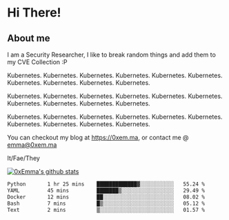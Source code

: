 # Hi There!

## About me
I am a Security Researcher, I like to break random things and add them to my CVE Collection :P 

Kubernetes. Kubernetes. Kubernetes. Kubernetes. Kubernetes. Kubernetes. Kubernetes. Kubernetes. Kubernetes. Kubernetes.

Kubernetes. Kubernetes. Kubernetes. Kubernetes. Kubernetes. Kubernetes. Kubernetes. Kubernetes. Kubernetes. Kubernetes.

Kubernetes. Kubernetes. Kubernetes. Kubernetes. Kubernetes. Kubernetes. Kubernetes. Kubernetes. Kubernetes. Kubernetes.

You can checkout my blog at https://0xem.ma, or contact me @ [emma@0xem.ma](mailto:emma@0xem.ma)

It/Fae/They

[![0xEmma's github stats](https://github-readme-stats.vercel.app/api?username=0xEmma&count_private=true&show_icons=true&theme=gruvbox)](https://github.com/0xEmma)
<!--START_SECTION:waka-->

```txt
Python       1 hr 25 mins    █████████████▓░░░░░░░░░░░   55.24 %
YAML         45 mins         ███████▒░░░░░░░░░░░░░░░░░   29.49 %
Docker       12 mins         ██░░░░░░░░░░░░░░░░░░░░░░░   08.02 %
Bash         7 mins          █▒░░░░░░░░░░░░░░░░░░░░░░░   05.12 %
Text         2 mins          ▒░░░░░░░░░░░░░░░░░░░░░░░░   01.57 %
```

<!--END_SECTION:waka-->
